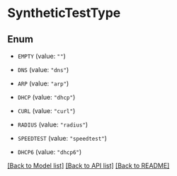 # SyntheticTestType

## Enum


* `EMPTY` (value: `""`)

* `DNS` (value: `"dns"`)

* `ARP` (value: `"arp"`)

* `DHCP` (value: `"dhcp"`)

* `CURL` (value: `"curl"`)

* `RADIUS` (value: `"radius"`)

* `SPEEDTEST` (value: `"speedtest"`)

* `DHCP6` (value: `"dhcp6"`)


[[Back to Model list]](../README.md#documentation-for-models) [[Back to API list]](../README.md#documentation-for-api-endpoints) [[Back to README]](../README.md)


